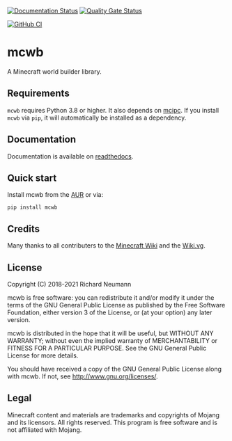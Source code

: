 [![Documentation Status](https://readthedocs.org/projects/mcwb/badge/?version=latest)](https://mcwb.readthedocs.io/en/latest/?badge=latest)
[![Quality Gate Status](https://sonarqube.richard-neumann.de/api/project_badges/measure?project=mcwb&metric=alert_status)](https://sonarqube.richard-neumann.de/dashboard?id=mcwb)

[![GitHub CI](https://github.com/conqp/mcwb/actions/workflows/code.yml/badge.svg)](https://github.com/conqp/mcwb/actions/workflows/code.yml)

# mcwb
A Minecraft world builder library.

## Requirements
`mcwb` requires Python 3.8 or higher. It also depends on [mcipc](https://github.com/conqp/mcipc).
If you install `mcwb` via `pip`, it will automatically be installed as a dependency.

## Documentation
Documentation is available on [readthedocs](https://mcwb.readthedocs.io/en/latest).

## Quick start

Install mcwb from the [AUR](https://aur.archlinux.org/packages/python-mcwb/) or via:

    pip install mcwb

## Credits
Many thanks to all contributers to the [Minecraft Wiki](https://minecraft.gamepedia.com/) and the [Wiki.vg](https://wiki.vg/Main_Page).

## License
Copyright (C) 2018-2021 Richard Neumann <mail at richard dash neumann period de>

mcwb is free software: you can redistribute it and/or modify
it under the terms of the GNU General Public License as published by
the Free Software Foundation, either version 3 of the License, or
(at your option) any later version.

mcwb is distributed in the hope that it will be useful,
but WITHOUT ANY WARRANTY; without even the implied warranty of
MERCHANTABILITY or FITNESS FOR A PARTICULAR PURPOSE.  See the
GNU General Public License for more details.

You should have received a copy of the GNU General Public License
along with mcwb.  If not, see <http://www.gnu.org/licenses/>.

## Legal
Minecraft content and materials are trademarks and copyrights of
Mojang and its licensors. All rights reserved.
This program is free software and is not affiliated with Mojang.
